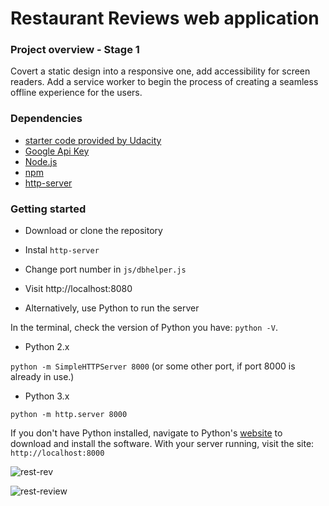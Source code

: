 # Restaurant Reviews web application 

### Project overview - Stage 1

Covert a static design into a responsive one, add accessibility for screen readers. Add a service worker to begin the process of creating a seamless offline experience for the users.

### Dependencies 

* [starter code provided by Udacity](https://github.com/udacity/mws-restaurant-stage-1)
* [Google Api Key](https://developers.google.com/maps/documentation/javascript/get-api-key)
* [Node.js](https://github.com/nodejs/node)
* [npm](https://github.com/npm/npm)
* [http-server](https://github.com/indexzero/http-server)

### Getting started

* Download or clone the repository
* Instal `http-server`
* Change port number in `js/dbhelper.js`
* Visit http://localhost:8080

* Alternatively, use Python to run the server

In the terminal, check the version of Python you have: `python -V`. 
* Python 2.x

`python -m SimpleHTTPServer 8000` (or some other port, if port 8000 is already in use.)

* Python 3.x

`python -m http.server 8000`

If you don't have Python installed, navigate to Python's [website](https://www.python.org/) to download and install the software.
With your server running, visit the site: `http://localhost:8000`

![rest-rev](https://user-images.githubusercontent.com/18640359/41614817-24eed0ac-7402-11e8-8038-968ea92ee8c3.PNG)

![rest-review](https://user-images.githubusercontent.com/18640359/41614811-2277308a-7402-11e8-85a0-6078dab1420b.PNG)